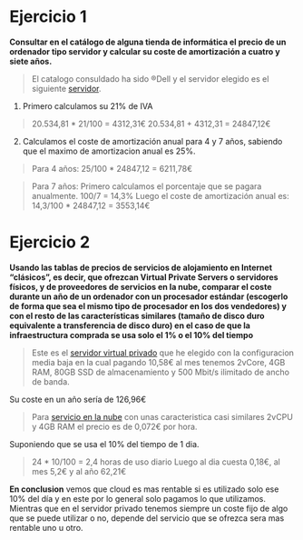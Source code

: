 # Ejercicio 1
**Consultar en el catálogo de alguna tienda de informática el precio de un ordenador tipo servidor y calcular su coste de amortización a cuatro y siete años.**
> El catalogo consuldado ha sido &reg;Dell y el servidor elegido es el siguiente [servidor](https://www.dell.com/es-es/work/shop/cty/pdp/spd/poweredge-m640/emea_m640_vi_vp).

1. Primero calculamos su 21% de IVA
> 20.534,81 * 21/100 = 4312,31€
> 20.534,81 + 4312,31 = 24847,12€

2. Calculamos el coste de amortización anual para 4 y 7 años, sabiendo que el maximo de amortizacion anual es 25%.
> Para 4 años: 25/100 * 24847,12 = 6211,78€

> Para 7 años:
Primero calculamos el porcentaje que se pagara anualmente.
	100/7 =  14,3%
Luego el coste de amortización anual es: 14,3/100 * 24847,12 = 3553,14€

# Ejercicio 2
**Usando las tablas de precios de servicios de alojamiento en Internet “clásicos”, es decir, que ofrezcan Virtual Private Servers o servidores físicos, y de proveedores de servicios en la nube, comparar el coste durante un año de un ordenador con un procesador estándar (escogerlo de forma que sea el mismo tipo de procesador en los dos vendedores) y con el resto de las características similares (tamaño de disco duro equivalente a transferencia de disco duro) en el caso de que la infraestructura comprada se usa solo el 1% o el 10% del tiempo**
> Este es el [servidor virtual privado](https://www.ovhcloud.com/es/vps/) que he elegido con la configuracion media baja en la cual pagando 10,58€ al mes tenemos 2vCore, 4GB RAM, 80GB SSD de almacenamiento y 500 Mbit/s ilimitado de ancho de banda.

Su coste en un año sería de 126,96€

>Para [servicio en la nube](https://azure.microsoft.com/es-es/services/virtual-machines/#pricing) con unas caracteristica casi similares 2vCPU y 4GB RAM el precio es de 0,072€ por hora.

Suponiendo que se usa el 10% del tiempo de 1 dia.
> 24 * 10/100 = 2,4 horas de uso diario
> Luego al dia cuesta 0,18€, al mes 5,2€ y al año 62,21€

**En conclusion** vemos que cloud es mas rentable si es utilizado solo ese 10% del día y en este por lo general solo pagamos lo que utilizamos. Mientras que en el servidor privado tenemos siempre un coste fijo de algo que se puede utilizar o no, depende del servicio que se ofrezca sera mas rentable uno u otro.
